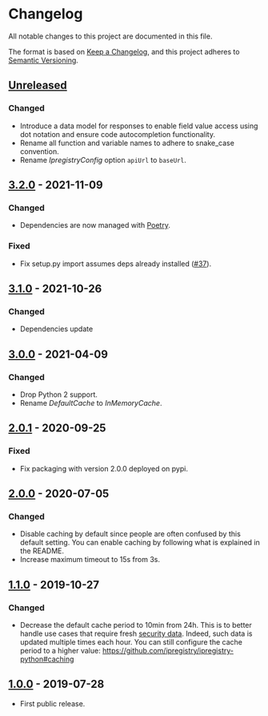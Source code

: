 # Changelog

All notable changes to this project are documented in this file.

The format is based on [Keep a Changelog](https://keepachangelog.com/en/1.0.0/),
and this project adheres to [Semantic Versioning](https://semver.org/spec/v2.0.0.html).

## [Unreleased]
### Changed
- Introduce a data model for responses to enable field value access using dot notation and ensure code autocompletion functionality.
- Rename all function and variable names to adhere to snake_case convention.
- Rename _IpregistryConfig_ option `apiUrl` to `baseUrl`.

## [3.2.0] - 2021-11-09
### Changed
- Dependencies are now managed with [Poetry](https://python-poetry.org).
### Fixed
- Fix setup.py import assumes deps already installed ([#37](https://github.com/ipregistry/ipregistry-python/issues/37)).

## [3.1.0] - 2021-10-26
### Changed
- Dependencies update

## [3.0.0] - 2021-04-09
### Changed
- Drop Python 2 support.
- Rename _DefaultCache_ to _InMemoryCache_.

## [2.0.1] - 2020-09-25
### Fixed
- Fix packaging with version 2.0.0 deployed on pypi.

## [2.0.0] - 2020-07-05
### Changed
- Disable caching by default since people are often confused by this default setting. You can enable caching by following what is explained in the README.
- Increase maximum timeout to 15s from 3s.

## [1.1.0] - 2019-10-27
### Changed
- Decrease the default cache period to 10min from 24h. 
This is to better handle use cases that require fresh [security data](https://ipregistry.co/docs/proxy-tor-threat-detection#content). 
Indeed, such data is updated multiple times each hour. 
You can still configure the cache period to a higher value:
https://github.com/ipregistry/ipregistry-python#caching

## [1.0.0] - 2019-07-28
- First public release.

[Unreleased]: https://github.com/ipregistry/ipregistry-javascript/compare/3.2.0...HEAD
[3.2.0]: https://github.com/ipregistry/ipregistry-javascript/releases/tag/3.1.0...3.2.0
[3.1.0]: https://github.com/ipregistry/ipregistry-javascript/releases/tag/3.0.0...3.1.0
[3.0.0]: https://github.com/ipregistry/ipregistry-javascript/releases/tag/2.0.1...3.0.0
[2.0.1]: https://github.com/ipregistry/ipregistry-javascript/releases/tag/2.0.0...2.0.1
[2.0.0]: https://github.com/ipregistry/ipregistry-javascript/releases/tag/1.1.0...2.0.0
[1.1.0]: https://github.com/ipregistry/ipregistry-javascript/releases/tag/1.0.0...1.1.0
[1.0.0]: https://github.com/ipregistry/ipregistry-javascript/releases/tag/1.0.0
